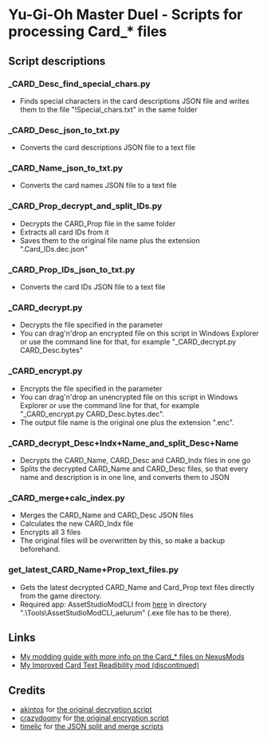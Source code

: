 # Yu-Gi-Oh Master Duel - Scripts for processing Card_* files

## Script descriptions

### _CARD_Desc_find_special_chars.py
* Finds special characters in the card descriptions JSON file and writes them to the file "!Special_chars.txt" in the same folder

### _CARD_Desc_json_to_txt.py
* Converts the card descriptions JSON file to a text file

### _CARD_Name_json_to_txt.py
* Converts the card names JSON file to a text file

### _CARD_Prop_decrypt_and_split_IDs.py
* Decrypts the CARD_Prop file in the same folder
* Extracts all card IDs from it
* Saves them to the original file name plus the extension ".Card_IDs.dec.json"

### _CARD_Prop_IDs_json_to_txt.py
* Converts the card IDs JSON file to a text file

### _CARD_decrypt.py
* Decrypts the file specified in the parameter
* You can drag'n'drop an encrypted file on this script in Windows Explorer or use the command line for that, for example "_CARD_decrypt.py CARD_Desc.bytes"

### _CARD_encrypt.py
* Encrypts the file specified in the parameter
* You can drag'n'drop an unencrypted file on this script in Windows Explorer or use the command line for that, for example "_CARD_encrypt.py CARD_Desc.bytes.dec".
* The output file name is the original one plus the extension ".enc".

### _CARD_decrypt_Desc+Indx+Name_and_split_Desc+Name
* Decrypts the CARD_Name, CARD_Desc and CARD_Indx files in one go
* Splits the decrypted CARD_Name and CARD_Desc files, so that every name and description is in one line, and converts them to JSON

### _CARD_merge+calc_index.py
* Merges the CARD_Name and CARD_Desc JSON files
* Calculates the new CARD_Indx file
* Encrypts all 3 files
* The original files will be overwritten by this, so make a backup beforehand.

### get_latest_CARD_Name+Prop_text_files.py
* Gets the latest decrypted CARD_Name and Card_Prop text files directly from the game directory.
* Required app: AssetStudioModCLI from [here](https://github.com/aelurum/AssetStudio/releases/latest) in directory ".\Tools\AssetStudioModCLI_aelurum" (.exe file has to be there).

## Links
* [My modding guide with more info on the Card_* files on NexusMods](https://www.nexusmods.com/yugiohmasterduel/articles/3)
* [My Improved Card Text Readibility mod (discontinued)](https://github.com/RndUser0/YGOMD-Improve_Card_Text_Readibility)
 
## Credits
* [akintos](https://gist.github.com/akintos) for [the original decryption script](https://gist.github.com/akintos/04e2494c62184d2d4384078b0511673b)
* [crazydoomy](https://github.com/crazydoomy) for [the original encryption script](https://discord.com/channels/747402959117353022/938180052984659979/959192997667422228)
* [timelic](https://github.com/timelic) for [the JSON split and merge scripts](https://github.com/timelic/master-duel-chinese-translation-switch)

